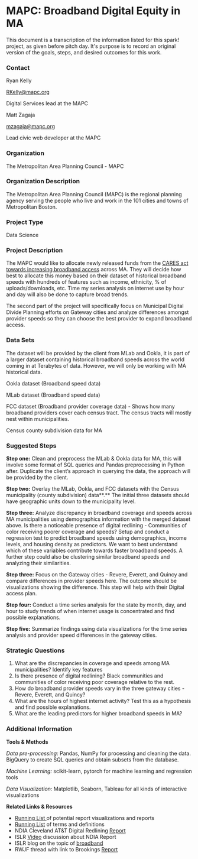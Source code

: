 # **MAPC: Broadband Digital Equity in MA**

This document is a transcription of the information listed for this spark! project, as given before pitch day. It's purpose is to record an original version of the goals, steps, and desired outcomes for this work.

### Contact

Ryan Kelly

[RKelly@mapc.org](mailto:RKelly@mapc.org) 

Digital Services lead at the MAPC



Matt Zagaja

[mzagaja@mapc.org](mailto:mzagaja@mapc.org) 

Lead civic web developer at the MAPC

### Organization

The Metropolitan Area Planning Council - MAPC

### Organization Description

The Metropolitan Area Planning Council (MAPC) is the regional planning agency serving the people who live and work in the 101 cities and towns of Metropolitan Boston.

### Project Type

Data Science

### Project Description

The MAPC would like to allocate newly released funds from the [CARES act towards increasing broadband access](https://www.benton.org/blog/how-does-cares-act-connect-us) across MA. They will decide how best to allocate this money based on their dataset of historical broadband speeds with hundreds of features such as income, ethnicity, % of uploads/downloads, etc. Time my series analysis on internet use by hour and day will also be done to capture broad trends. 

The second part of the project will specifically focus on Municipal Digital Divide Planning efforts on Gateway cities and analyze differences amongst provider speeds so they can choose the best provider to expand broadband access.

### Data Sets

The dataset will be provided by the client from MLab and Ookla, it is part of a larger dataset containing historical broadband speeds across the world coming in at Terabytes of data. However, we will only be working with MA historical data.

Ookla dataset (Broadband speed data)

MLab dataset (Broadband speed data)

FCC dataset (Broadband provider coverage data) - Shows how many broadband providers cover each census tract. The census tracts will mostly nest within municipalities.

Census county subdivision data for MA

### Suggested Steps

**Step one:** Clean and preprocess the MLab & Ookla data for MA, this will involve some format of SQL queries and Pandas preprocessing in Python after. Duplicate the client’s approach in querying the data, the approach will be provided by the client. 

**Step two:** Overlay the MLab, Ookla, and FCC datasets with the Census municipality (county subdivision) data**.** The initial three datasets should have geographic units down to the municipality level.

**Step three:** Analyze discrepancy in broadband coverage and speeds across MA municipalities using demographics information with the merged dataset above. Is there a noticeable presence of digital redlining - Communities of color receiving poorer coverage and speeds? Setup and conduct a regression test to predict broadband speeds using demographics, income levels, and housing density as predictors. We want to best understand which of these variables contribute towards faster broadband speeds. A further step could also be clustering similar broadband speeds and analyzing their similarities. 

**Step three:** Focus on the Gateway cities - Revere, Everett, and Quincy and compare differences in provider speeds here. The outcome should be visualizations showing the difference. This step will help with their Digital access plan.

**Step four:** Conduct a time series analysis for the state by month, day, and hour to study trends of when internet usage is concentrated and find possible explanations. 

**Step five:** Summarize findings using data visualizations for the time series analysis and provider speed differences in the gateway cities.

### Strategic Questions

1. What are the discrepancies in coverage and speeds among MA municipalities? Identify key features
2. Is there presence of digital redlining? Black communities and communities of color receiving poor coverage relative to the rest.
3. How do broadband provider speeds vary in the three gateway cities - Revere, Everett, and Quincy?
4. What are the hours of highest internet activity? Test this as a hypothesis and find possible explanations.
5. What are the leading predictors for higher broadband speeds in MA?

### Additional Information

**Tools & Methods**

*Data pre-processing:* Pandas, NumPy for processing and cleaning the data. BigQuery to create SQL queries and obtain subsets from the database.

*Machine Learning:* scikit-learn, pytorch for machine learning and regression tools

*Data Visualization:* Matplotlib, Seaborn, Tableau for all kinds of interactive visualizations

**Related Links & Resources**

- [Running List ](https://airtable.com/shrZkjM3DUASjEVmk)of potential report visualizations and reports
- [Running List](https://airtable.com/shrv7Uv7LMWkKDW1b) of terms and definitions
- NDIA Cleveland AT&T Digital Redlining [Report](https://www.digitalinclusion.org/blog/2017/03/10/atts-digital-redlining-of-cleveland/)
- ISLR [Video](https://youtu.be/4-R5WETQTJk?t=1558) discussion about NDIA Report
- ISLR blog on the topic of [broadband](https://muninetworks.org/)
- RWJF thread with link to Brookings [Report](https://twitter.com/rwjf/status/1255600609874632711?)